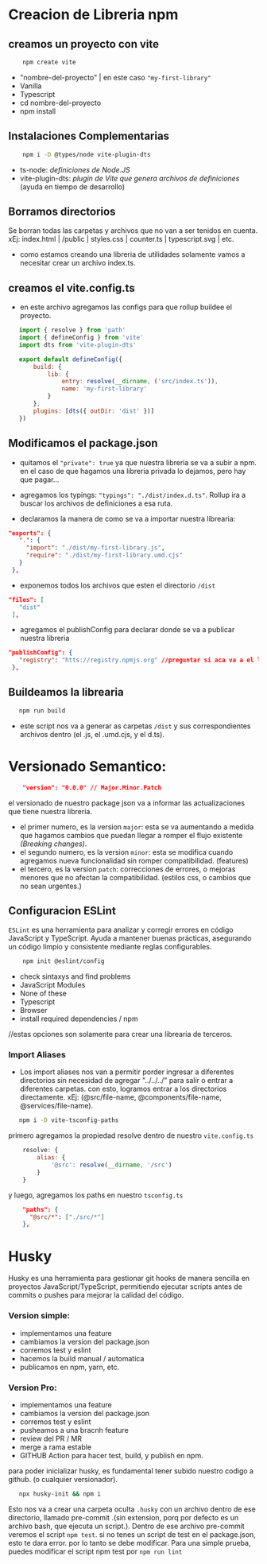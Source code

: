 # Creacion de Libreria npm

## creamos un proyecto con vite

```bash
    npm create vite
```

 - "nombre-del-proyecto" | en este caso `"my-first-library"`
 - Vanilla
 - Typescript
 - cd nombre-del-proyecto
 - npm install


## Instalaciones Complementarias

```bash
    npm i -D @types/node vite-plugin-dts
```

- ts-node: *definiciones de Node.JS* 
- vite-plugin-dts: *plugin de Vite que genera archivos de definiciones* (ayuda en tiempo de desarrollo)

## Borramos directorios
Se borran todas las carpetas y archivos que no van a ser tenidos en cuenta.
xEj: index.html | /public | styles.css | counter.ts | typescript.svg | etc.
 - como estamos creando una libreria de utilidades solamente vamos a necesitar crear un archivo index.ts.


## creamos el vite.config.ts
 - en este archivo agregamos las configs para que rollup buildee el proyecto.

 ```js
    import { resolve } from 'path'
    import { defineConfig } from 'vite'
    import dts from 'vite-plugin-dts'

    export default defineConfig({
        build: {
            lib: {
                entry: resolve(__dirname, ('src/index.ts')),
                name: 'my-first-library'
            }
        },
        plugins: [dts({ outDir: 'dist' })]
    })
 ```


## Modificamos el package.json
 - quitamos el `"private": true` ya que nuestra libreria se va a subir a npm. en el caso de que hagamos una libreria privada lo dejamos, pero hay que pagar...

 - agregamos los typings: `"typings": "./dist/index.d.ts"`. Rollup ira a buscar los archivos de definiciones a esa ruta.

 - declaramos la manera de como se va a importar nuestra librearia:
 ```json
 "exports": {
    ".": {
      "import": "./dist/my-first-library.js",
      "require": "./dist/my-first-library.umd.cjs"
    }
  },
 ```

 - exponemos todos los archivos que esten el directorio `/dist`
 ```json
 "files": [
    "dist"
  ],
 ```

 - agregamos el publishConfig para declarar donde se va a publicar nuestra libreria
 ```json
 "publishConfig": {
    "registry": "htts://registry.npmjs.org" //preguntar si aca va a el link de nuestra lib ya desplegado. o solamente el link de npm
  },
 ```

 ## Buildeamos la librearia
 ```bash
    npm run build
 ```

 - este script nos va a generar as carpetas `/dist` y sus correspondientes archivos dentro (el .js, el .umd.cjs, y el d.ts). 



# Versionado Semantico:
```json
    "version": "0.0.0" // Major.Minor.Patch
```

el versionado de nuestro package json va a informar las actualizaciones que tiene nuestra libreria.
- el primer numero, es la version `major`: esta se va aumentando a medida que hagamos cambios que puedan llegar a romper el flujo existente *(Breaking changes)*.
- el segundo numero, es la version `minor`: esta se modifica cuando agregamos nueva funcionalidad sin romper compatibilidad. (features)
- el tercero, es la version `patch`: correcciones de errores, o mejoras menores que no afectan la compatibilidad. (estilos css, o cambios que no sean urgentes.)


## Configuracion ESLint
 `ESLint` es una herramienta para analizar y corregir errores en código JavaScript y TypeScript. Ayuda a mantener buenas prácticas, asegurando un código limpio y consistente mediante reglas configurables.

```bash
    npm init @eslint/config
```
 - check sintaxys and find problems
 - JavaScript Modules
 - None of these
 - Typescript
 - Browser
 - install required dependencies / npm

 //estas opciones son solamente para crear una librearia de terceros.


 ### Import Aliases
  - Los import aliases nos van a permitir porder ingresar a diferentes directorios sin necesidad de agregar "../../../" para salir o entrar a diferentes carpetas. con esto, logramos entrar a los directorios directamente. xEj: (@src/file-name, @components/file-name, @services/file-name).

 ```bash
    npm i -D vite-tsconfig-paths
 ```

primero agregamos la propiedad resolve dentro de nuestro `vite.config.ts`

```javascript
    resolve: {
        alias: {
            '@src': resolve(__dirname, '/src')
        }
    }
```

y luego, agregamos los paths en nuestro `tsconfig.ts`

```json
    "paths": {
      "@src/*": ["./src/*"]
    },
```


# Husky
Husky es una herramienta para gestionar git hooks de manera sencilla en proyectos JavaScript/TypeScript, permitiendo ejecutar scripts antes de commits o pushes para mejorar la calidad del código.

### Version simple:
 - implementamos una feature
 - cambiamos la version del package.json
 - corremos test y eslint
 - hacemos la build manual / automatica
 - publicamos en npm, yarn, etc.

 ### Version Pro: 
 - implementamos una feature
 - cambiamos la version del package.json
 - corremos test y eslint
 - pusheamos a una bracnh feature
 - review del PR / MR
 - merge a rama estable
 - GITHUB Action para hacer test, build, y publish en npm.

 para poder inicializar husky, es fundamental tener subido nuestro codigo a github. (o cualquier versionador).

 ```bash
    npx husky-init && npm i
 ```

 Esto nos va a crear una carpeta oculta `.husky` con un archivo dentro de ese directorio, llamado pre-commit .(sin extension, porq por defecto es un archivo bash, que ejecuta un script.). Dentro de ese archivo pre-commit veremos el script `npm test`. si no tenes un script de test en el package.json, esto te dara error. por lo tanto se debe modificar. Para una simple prueba, puedes modificar el script npm test por `npm run lint`